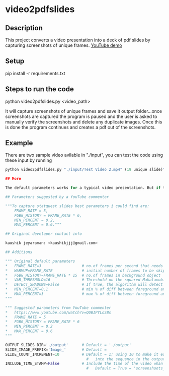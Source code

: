 # video2pdfslides

## Description

This project converts a video presentation into a deck of pdf slides by capturing screenshots of unique frames.
[YouTube demo](https://www.youtube.com/watch?v=Q0BIPYLoSBs)

## Setup

pip install -r requirements.txt

## Steps to run the code

python video2pdfslides.py <video_path>

It will capture screenshots of unique frames and save it output folder...once screenshots are captured the program is paused and the user is asked to manually verify the screenshots and delete any duplicate images. Once this is done the program continues and creates a pdf out of the screenshots.

## Example

There are two sample video avilable in "./input", you can test the code using these input by running

```python video2pdfslides.py "./input/Test Video 1.mp4" (4 unique slide)
python video2pdfslides.py "./input/Test Video 2.mp4" (19 unique slide)"```

## More

The default parameters works for a typical video presentation. But if the video presentation has lots of animations, the default parametrs won't give a good results, you may notice duplicate/missing slides. Don't worry, you can make it work for any video presentation, even the ones with animations, you just need to fine tune and figure out the right set of parametrs, The 3 most important parameters that I would recommend to get play around is "MIN_PERCENT", "MAX_PERCENT", "FGBG_HISTORY". The description of these variables can be found in code comments.

## Parameters suggested by a YouTube commentor

"""To capture statquest slides best parameters i could find are: 
    FRAME_RATE = 5, 
    FGBG_HISTORY = FRAME_RATE * 6, 
    MIN_PERCENT = 0.2, 
    MAX_PERCENT = 0.6."""

## Original developer contact info

kaushik jeyaraman: <kaushikjjj@gmail.com>

## Additions

""" Original default parameters
*   FRAME_RATE=3                  # no.of frames per second that needs to be processed, fewer the count faster the speed
*   WARMUP=FRAME_RATE             # initial number of frames to be skipped
*   FGBG_HISTORY=FRAME_RATE * 15  # no.of frames in background object
*   VAR_THRESHOLD=16              # Threshold on the squared Mahalanobis distance between the pixel and the model to decide whether a pixel is well described by the background model.
*   DETECT_SHADOWS=False          # If true, the algorithm will detect shadows and mark them.
*   MIN_PERCENT=0.1               # min % of diff between foreground and background to detect if motion has stopped
*   MAX_PERCENT=3                 # max % of diff between foreground and background to detect if frame is still in motion
"""

""" Suggested parameters from YouTube commenter
*   https://www.youtube.com/watch?v=Q0BIPYLoSBs
*   FRAME_RATE = 5
*   FGBG_HISTORY = FRAME_RATE * 6
*   MIN_PERCENT = 0.2
*   MAX_PERCENT = 0.6  
"""

OUTPUT_SLIDES_DIR='./output'      # Default = './output'
SLIDE_IMAGE_PREFIX='Image_'       # Default = 
SLIDE_COUNT_INCREMENT=10          # Default = 1; using 10 to make it easier to insert missed images 
                                    #   into the sequence in the output folder
INCLUDE_TIME_STAMP=False          # Include the time of the video whan image was captured
                                    #   Default = True = 'screenshoots_count:03'
